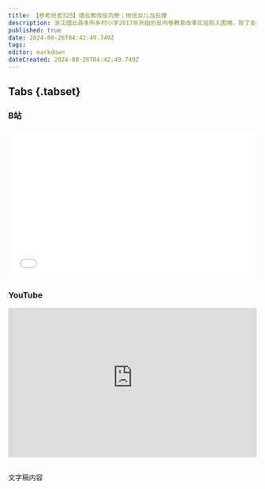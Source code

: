 ```yaml
---
title: 【参考信息325】缙云教改反内卷；他信女儿当总理
description: 浙江缙云县多所乡村小学2017年开始的反内卷教育改革实验陷入困境。除了支持的领导任期结束，缙云中学高考成绩下降，原因被归结到反内卷教改实验上，还有时代大趋势是乡村小学集体消失。江西今年中小学和幼儿园教师招聘数量减半，教师过剩引发关注，学者建议趁势改成小班制。职业教育乱象不断，校企合作有风险，贵阳一中职学校只有600个招生名额，但招了3000多人，巴基斯坦和中国商讨债务重组，他信女儿当选泰国新总理。
published: true
date: 2024-08-26T04:42:49.749Z
tags: 
editor: markdown
dateCreated: 2024-08-26T04:42:49.749Z
---
```


## Tabs {.tabset}
### B站
<div style="position: relative; padding: 30% 45%;">
<iframe style="position: absolute; width: 100%; height: 100%; left: 0; top: 0;" src="//player.bilibili.com/player.html?&bvid=BV1rM4m1y7wf&page=1&as_wide=1&high_quality=1&danmaku=1&autoplay=0" scrolling="no" border="0" frameborder="no" framespacing="0" allowfullscreen="true"></iframe>
</div>

### YouTube
<div style="position: relative; padding: 30% 45%;">
<iframe style="position: absolute; top: 0; left: 0; width: 100%; height: 100%;" src="https://www.youtube-nocookie.com/embed/YouTubeVID" title="YouTube video player" frameborder="0" allow="accelerometer; autoplay; clipboard-write; encrypted-media; gyroscope; picture-in-picture" allowfullscreen></iframe>
</div>

## 

文字稿内容
